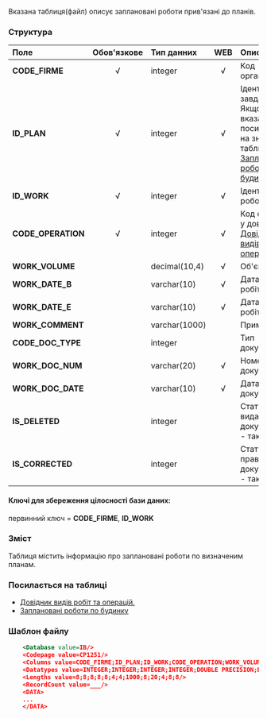 Вказана таблиця(файл) описує заплановані роботи прив'язані до планів.

### Структура

Поле   | Обов'язкове |    Тип данних  | WEB|   Опис |
:----------------|:--:|:--------------|:--:|:--------
**CODE_FIRME** | √ | integer   | √ | Код організації.
**ID_PLAN** | √ | integer   | √ | Ідентифікатор завдання. Якщо вказаний, то посилається на значення таблиці [Заплановані роботи по будинку](/Формат_файлу/Таблиця_IRC_HOUSE_PLANS).
**ID_WORK** | √ | integer   | √ | Ідентифікатор роботи.
**CODE_OPERATION** | √ | integer   | √ | Код операції у довіднику [Довідник видів робіт та операцій.](/Формат_файлу/Таблиця_IRCG_OPERATION)
**WORK_VOLUME** |  | decimal(10,4) | √ | Об'єм робіт.
**WORK_DATE_B** |  | varchar(10) | √ | Дата початку робіт.
**WORK_DATE_E** |  | varchar(10) | √ | Дата кінця робіт.
**WORK_COMMENT** |  | varchar(1000) |  | Примітка.
**CODE_DOC_TYPE** | | integer   | | Тип документа.
**WORK_DOC_NUM** |  | varchar(20) | √ | Номер документа.
**WORK_DOC_DATE** |  | varchar(10) | √ | Дата документа.
**IS_DELETED** | | integer   | | Статус видалення документа. 1 - так. 0 - ні.
**IS_CORRECTED** | | integer   | | Статус правки документа. 1 - так. 0 - ні.

#### Ключі для збереження цілосності бази даних:

первинний ключ = **CODE_FIRME**, **ID_WORK**

### Зміст

Таблиця містить інформацію про заплановані роботи по визначеним планам.

### Посилається на таблиці
- [Довідник видів робіт та операцій.](/Формат_файлу/Таблиця_IRCG_OPERATION)
- [Заплановані роботи по будинку](/Формат_файлу/Таблиця_IRC_HOUSE_PLANS)

### Шаблон файлу

```XML
    <Database value=IB/>
    <Codepage value=CP1251/>
    <Columns value=CODE_FIRME;ID_PLAN;ID_WORK;CODE_OPERATION;WORK_VOLUME;WORK_DATE_B;WORK_DATE_E;WORK_COMMENT;CODE_DOC_TYPE;WORK_DOC_NUM;WORK_DOC_DATE;IS_DELETED;IS_CORRECTED/>
    <Datatypes value=INTEGER;INTEGER;INTEGER;INTEGER;DOUBLE PRECISION;DATE;DATE;CHARACTER VARYING;INTEGER;CHARACTER VARYING;DATE;INTEGER;INTEGER/>
    <Lengths value=8;8;8;8;8;4;4;1000;8;20;4;8;8/>
    <RecordCount value=___/>
    <DATA>
    ...
    </DATA>
```
